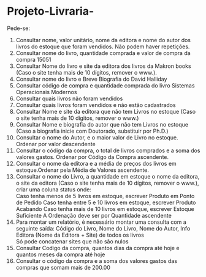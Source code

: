 # Projeto-Livraria-
Pede-se:	
1) Consultar nome, valor unitário, nome da editora e nome do autor dos livros do estoque que foram vendidos. Não podem haver repetições.	
2) Consultar nome do livro, quantidade comprada e valor de compra da compra 15051	
3) Consultar Nome do livro e site da editora dos livros da Makron books (Caso o site tenha mais de 10 dígitos, remover o www.).	
4) Consultar nome do livro e Breve Biografia do David Halliday	
5) Consultar código de compra e quantidade comprada do livro Sistemas Operacionais Modernos	
6) Consultar quais livros não foram vendidos	
7) Consultar quais livros foram vendidos e não estão cadastrados	
8) Consultar Nome e site da editora que não tem Livros no estoque (Caso o site tenha mais de 10 dígitos, remover o www.)	
9) Consultar Nome e biografia do autor que não tem Livros no estoque (Caso a biografia inicie com Doutorado, substituir por Ph.D.)	
10) Consultar o nome do Autor, e o maior valor de Livro no estoque. Ordenar por valor descendente	
11) Consultar o código da compra, o total de livros comprados e a soma dos valores gastos. Ordenar por Código da Compra ascendente.	
12) Consultar o nome da editora e a média de preços dos livros em estoque.Ordenar pela Média de Valores ascendente.	
13) Consultar o nome do Livro, a quantidade em estoque o nome da editora, o site da editora (Caso o site tenha mais de 10 dígitos, remover o www.), criar uma coluna status onde:	
	Caso tenha menos de 5 livros em estoque, escrever Produto em Ponto de Pedido
	Caso tenha entre 5 e 10 livros em estoque, escrever Produto Acabando
	Caso tenha mais de 10 livros em estoque, escrever Estoque Suficiente
	A Ordenação deve ser por Quantidade ascendente
14) Para montar um relatório, é necessário montar uma consulta com a seguinte saída: Código do Livro, Nome do Livro, Nome do Autor, Info Editora (Nome da Editora + Site) de todos os livros	
	Só pode concatenar sites que não são nulos
15) Consultar Codigo da compra, quantos dias da compra até hoje e quantos meses da compra até hoje	
16) Consultar o código da compra e a soma dos valores gastos das compras que somam mais de 200.00	
